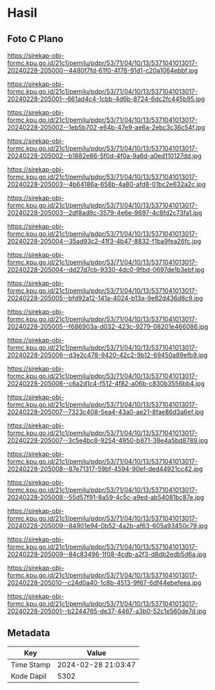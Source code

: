 # Hasil

## Foto C Plano

https://sirekap-obj-formc.kpu.go.id/21c1/pemilu/pdpr/53/71/04/10/13/5371041013017-20240228-205000--4480f7fd-61f0-4f78-91d1-c20a1064ebbf.jpg

https://sirekap-obj-formc.kpu.go.id/21c1/pemilu/pdpr/53/71/04/10/13/5371041013017-20240228-205001--661ad4c4-1cbb-4d6b-8724-6dc2fc445b95.jpg

https://sirekap-obj-formc.kpu.go.id/21c1/pemilu/pdpr/53/71/04/10/13/5371041013017-20240228-205002--1eb5b702-e64b-47e9-ae6a-2ebc3c36c54f.jpg

https://sirekap-obj-formc.kpu.go.id/21c1/pemilu/pdpr/53/71/04/10/13/5371041013017-20240228-205002--b1882e86-5f0d-4f0a-9a6d-a0ed110127dd.jpg

https://sirekap-obj-formc.kpu.go.id/21c1/pemilu/pdpr/53/71/04/10/13/5371041013017-20240228-205003--4b64186a-658b-4a80-afd8-01bc2e632a2c.jpg

https://sirekap-obj-formc.kpu.go.id/21c1/pemilu/pdpr/53/71/04/10/13/5371041013017-20240228-205003--2df8ad8c-3579-4e6e-9697-4c8fd2c73fa1.jpg

https://sirekap-obj-formc.kpu.go.id/21c1/pemilu/pdpr/53/71/04/10/13/5371041013017-20240228-205004--35ad93c2-41f3-4b47-8832-f1ba9fea26fc.jpg

https://sirekap-obj-formc.kpu.go.id/21c1/pemilu/pdpr/53/71/04/10/13/5371041013017-20240228-205004--dd27d7cb-9330-4dc0-9fbd-0697de1b3ebf.jpg

https://sirekap-obj-formc.kpu.go.id/21c1/pemilu/pdpr/53/71/04/10/13/5371041013017-20240228-205005--bfd92a12-141a-4024-b13a-9e82d436d8c9.jpg

https://sirekap-obj-formc.kpu.go.id/21c1/pemilu/pdpr/53/71/04/10/13/5371041013017-20240228-205005--f686903a-d032-423c-9279-08201e466086.jpg

https://sirekap-obj-formc.kpu.go.id/21c1/pemilu/pdpr/53/71/04/10/13/5371041013017-20240228-205006--d3e2c478-9420-42c2-9b12-69450a89efb9.jpg

https://sirekap-obj-formc.kpu.go.id/21c1/pemilu/pdpr/53/71/04/10/13/5371041013017-20240228-205006--c6a2d1c4-f512-4f82-a06b-c830b3556bb4.jpg

https://sirekap-obj-formc.kpu.go.id/21c1/pemilu/pdpr/53/71/04/10/13/5371041013017-20240228-205007--7323c408-5ea4-43a0-ae21-8fae86d3a6ef.jpg

https://sirekap-obj-formc.kpu.go.id/21c1/pemilu/pdpr/53/71/04/10/13/5371041013017-20240228-205007--3c5e4bc8-9254-4950-b871-38e4a5bd8789.jpg

https://sirekap-obj-formc.kpu.go.id/21c1/pemilu/pdpr/53/71/04/10/13/5371041013017-20240228-205008--87e71317-59bf-4594-90ef-ded44921cc42.jpg

https://sirekap-obj-formc.kpu.go.id/21c1/pemilu/pdpr/53/71/04/10/13/5371041013017-20240228-205008--55d57f91-8a59-4c5c-a9ed-ab54081bc87e.jpg

https://sirekap-obj-formc.kpu.go.id/21c1/pemilu/pdpr/53/71/04/10/13/5371041013017-20240228-205009--84901e94-0b52-4a2b-af63-605a93450c79.jpg

https://sirekap-obj-formc.kpu.go.id/21c1/pemilu/pdpr/53/71/04/10/13/5371041013017-20240228-205009--84c83496-1f08-4cdb-a2f3-d8db2edb5d6a.jpg

https://sirekap-obj-formc.kpu.go.id/21c1/pemilu/pdpr/53/71/04/10/13/5371041013017-20240228-205010--c24d0a40-1c8b-4513-9f67-6df44ebefeea.jpg

https://sirekap-obj-formc.kpu.go.id/21c1/pemilu/pdpr/53/71/04/10/13/5371041013017-20240228-205001--b2244765-de37-4467-a3b0-52c1e560de7d.jpg


## Metadata

| Key        | Value               |
| ---------- | ------------------- |
| Time Stamp | 2024-02-28 21:03:47 |
| Kode Dapil | 5302                |



